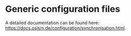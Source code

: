 # Generic configuration files

A detailed documentation can be found here: https://docs.osism.de/configuration/synchronisation.html.

